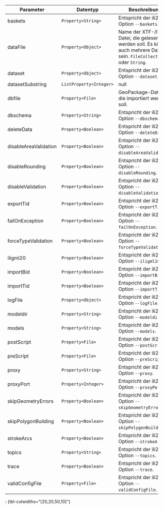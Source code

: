 Parameter | Datentyp | Beschreibung | Optional
----------|----------|-------------|-------------
baskets | `Property<String>` | Entspricht der ili2db-Option `--baskets`. | ja
dataFile | `Property<Object>` | Name der XTF-/ITF-Datei, die gelesen werden soll. Es können auch mehrere Dateien sein. `FileCollection` oder `String`. | nein
dataset | `Property<Object>` | Entspricht der ili2db-Option `--dataset`. | ja
datasetSubstring | `ListProperty<Integer>` | null | ja
dbfile | `Property<File>` | GeoPackage-Datei in die importiert werden soll. | nein
dbschema | `Property<String>` | Entspricht der ili2db-Option `--dbschema`. | ja
deleteData | `Property<Boolean>` | Entspricht der ili2db-Option `--deleteData`. | ja
disableAreaValidation | `Property<Boolean>` | Entspricht der ili2db-Option `--disableAreaValidation`. | ja
disableRounding | `Property<Boolean>` | Entspricht der ili2db-Option `--disableRounding`. | ja
disableValidation | `Property<Boolean>` | Entspricht der ili2db-Option `--disableValidation`. | ja
exportTid | `Property<Boolean>` | Entspricht der ili2db-Option `--exportTid`. | ja
failOnException | `Property<Boolean>` | Entspricht der ili2db-Option `--failOnException`. | ja
forceTypeValidation | `Property<Boolean>` | Entspricht der ili2db-Option `--forceTypeValidation`. | ja
iligml20 | `Property<Boolean>` | Entspricht der ili2db-Option `--iligml20`. | ja
importBid | `Property<Boolean>` | Entspricht der ili2db-Option `--importBid`. | ja
importTid | `Property<Boolean>` | Entspricht der ili2db-Option `--importTid`. | ja
logFile | `Property<Object>` | Entspricht der ili2db-Option `--logFile`. | ja
modeldir | `Property<String>` | Entspricht der ili2db-Option `--modeldir`. | ja
models | `Property<String>` | Entspricht der ili2db-Option `--models`. | ja
postScript | `Property<File>` | Entspricht der ili2db-Option `--postScript`. | ja
preScript | `Property<File>` | Entspricht der ili2db-Option `--preScript`. | ja
proxy | `Property<String>` | Entspricht der ili2db-Option `--proxy`. | ja
proxyPort | `Property<Integer>` | Entspricht der ili2db-Option `--proxyPort`. | ja
skipGeometryErrors | `Property<Boolean>` | Entspricht der ili2db-Option `--skipGeometryErrors`. | ja
skipPolygonBuilding | `Property<Boolean>` | Entspricht der ili2db-Option `--skipPolygonBuilding`. | ja
strokeArcs | `Property<Boolean>` | Entspricht der ili2db-Option `--strokeArcs`. | ja
topics | `Property<String>` | Entspricht der ili2db-Option `--topics`. | ja
trace | `Property<Boolean>` | Entspricht der ili2db-Option `--trace`. | ja
validConfigFile | `Property<File>` | Entspricht der ili2db-Option `--validConfigFile`. | ja
: {tbl-colwidths="[20,20,50,10]"}

